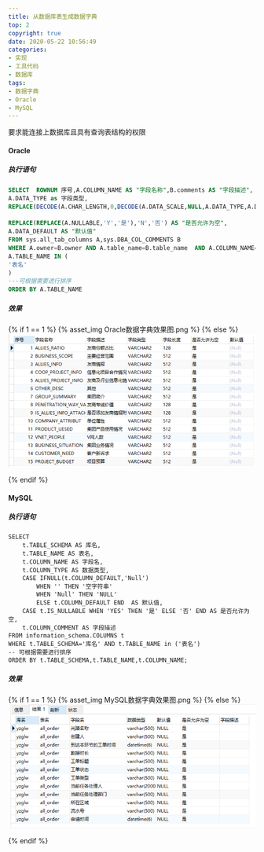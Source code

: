 ```yaml
---
title: 从数据库表生成数据字典
top: 2
copyright: true
date: 2020-05-22 10:56:49
categories:
- 实现
- 工具代码
- 数据库
tags:
- 数据字典
- Oracle
- MySQL
---
```


要求能连接上数据库且具有查询表结构的权限

<!--more-->

#### Oracle

##### 执行语句

```sql
SELECT  ROWNUM 序号,A.COLUMN_NAME AS "字段名称",B.comments AS "字段描述",
A.DATA_TYPE as 字段类型,
REPLACE(DECODE(A.CHAR_LENGTH,0,DECODE(A.DATA_SCALE,NULL,A.DATA_TYPE,A.DATA_PRECISION||','||A.DATA_SCALE),A.CHAR_LENGTH),',0','') 字段长度,
 
REPLACE(REPLACE(A.NULLABLE,'Y','是'),'N','否') AS "是否允许为空",
A.DATA_DEFAULT AS "默认值"
FROM sys.all_tab_columns A,sys.DBA_COL_COMMENTS B
WHERE A.owner=B.owner AND A.table_name=B.table_name  AND A.COLUMN_NAME=B.COLUMN_NAME AND A.owner='用户名'  AND
A.TABLE_NAME IN (
'表名'
)
---可根据需要进行排序
ORDER BY A.TABLE_NAME 
```

##### 效果

{% if 1 == 1 %}
  {% asset_img Oracle数据字典效果图.png %}
{% else %}
  ![](Oracle数据字典效果图-1590119152891.png)

{% endif %}

#### MySQL

##### 执行语句

```mysql
SELECT
    t.TABLE_SCHEMA AS 库名,
    t.TABLE_NAME AS 表名,
    t.COLUMN_NAME AS 字段名,
    t.COLUMN_TYPE AS 数据类型,
    CASE IFNULL(t.COLUMN_DEFAULT,'Null') 
        WHEN '' THEN '空字符串' 
        WHEN 'Null' THEN 'NULL' 
        ELSE t.COLUMN_DEFAULT END  AS 默认值,
    CASE t.IS_NULLABLE WHEN 'YES' THEN '是' ELSE '否' END AS 是否允许为空,
    t.COLUMN_COMMENT AS 字段描述
FROM information_schema.COLUMNS t 
WHERE t.TABLE_SCHEMA='库名' AND t.TABLE_NAME in ('表名')
-- 可根据需要进行排序
ORDER BY t.TABLE_SCHEMA,t.TABLE_NAME,t.COLUMN_NAME;
```

##### 效果

{% if 1 == 1 %}
  {% asset_img MySQL数据字典效果图.png %}
{% else %}
  ![](MySQL数据字典效果图.png)

{% endif %}